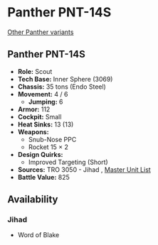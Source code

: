# Panther PNT-14S 

[Other Panther variants](../panther.md) 

## Panther PNT-14S 

- **Role:** Scout 
- **Tech Base:** Inner Sphere (3069) 
- **Chassis:** 35 tons (Endo Steel) 
- **Movement:** 4 / 6 
  - **Jumping:** 6 
- **Armor:** 112 
- **Cockpit:** Small 
- **Heat Sinks:** 13 (13) 
- **Weapons:** 
  - Snub-Nose PPC 
  - Rocket 15 × 2 
- **Design Quirks:** 
  - Improved Targeting (Short) 
- **Sources:** TRO 3050 - Jihad , [Master Unit List](http://masterunitlist.info/Unit/Details/2422/panther-pnt-14s) 
- **Battle Value:** 825 

## Availability 

### Jihad 

- Word of Blake 

